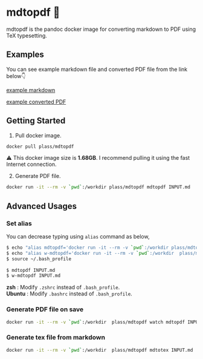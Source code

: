 # mdtopdf 🐳

mdtopdf is the pandoc docker image for converting markdown to PDF using TeX typesetting.

## Examples

You can see example markdown file and converted PDF file from the link below👇

[example markdown](examples/example.md)

[example converted PDF](examples/example.pdf)

## Getting Started

1. Pull docker image.
```bash
docker pull plass/mdtopdf
```

⚠️ This docker image size is **1.68GB**. I recommend pulling it using the fast Internet connection.

2. Generate PDF file.
```bash
docker run -it --rm -v `pwd`:/workdir plass/mdtopdf mdtopdf INPUT.md
```

## Advanced Usages

### Set alias

You can decrease typing using `alias` command as below,

```bash
$ echo "alias mdtopdf='docker run -it --rm -v `pwd`:/workdir plass/mdtopdf mdtopdf'" >> ~/.bash_profile
$ echo "alias w-mdtopdf='docker run -it --rm -v `pwd`:/workdir  plass/mdtopdf watch mdtopdf'" >> ~/.bash_profile
$ source ~/.bash_profile
 
$ mdtopdf INPUT.md
$ w-mdtopdf INPUT.md
```

**zsh** : Modify `.zshrc` instead of `.bash_profile`.  
**Ubuntu** : Modify `.bashrc` instead of `.bash_profile`.

### Generate PDF file on save

```bash
docker run -it --rm -v `pwd`:/workdir  plass/mdtopdf watch mdtopdf INPUT.md
```

### Generate tex file from markdown

```bash
docker run -it --rm -v `pwd`:/workdir  plass/mdtopdf mdtotex INPUT.md
```
